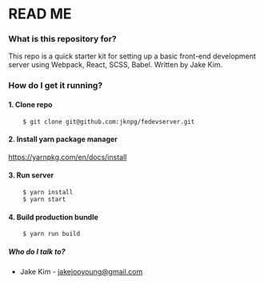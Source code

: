 # READ ME #

### What is this repository for? ###

This repo is a quick starter kit for setting up a basic front-end development server using Webpack, React, SCSS, Babel. Written by Jake Kim.

### How do I get it running? ###

#### 1. Clone repo ###
```
	$ git clone git@github.com:jknpg/fedevserver.git
```

#### 2. Install yarn package manager ###

https://yarnpkg.com/en/docs/install

#### 3. Run server ###
```
	$ yarn install
	$ yarn start
```


#### 4. Build production bundle ###
```
	$ yarn run build
```


##### Who do I talk to? ####
* Jake Kim - jakejooyoung@gmail.com